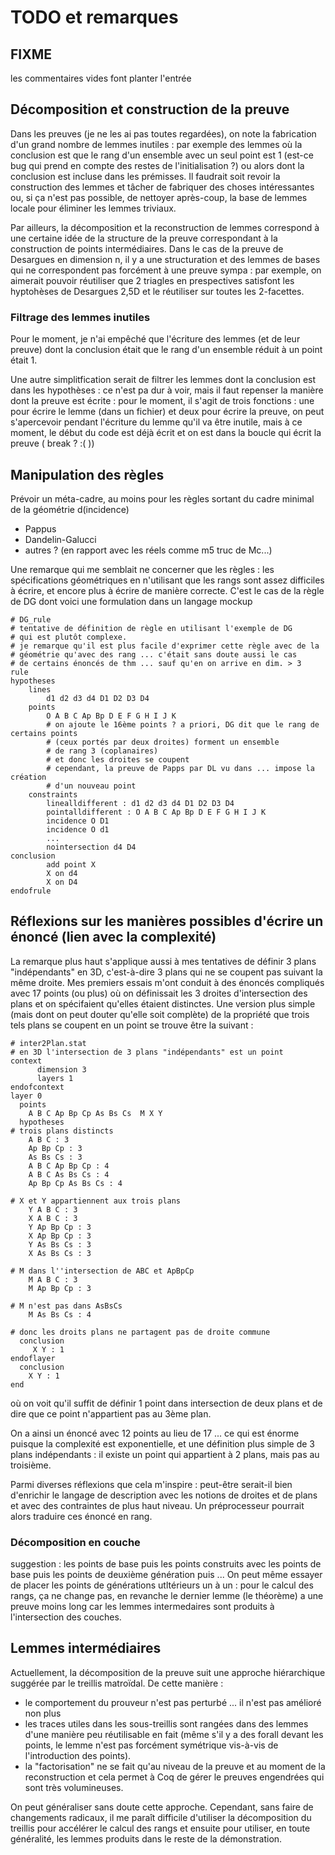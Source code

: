 # TODO et remarques

## FIXME
les commentaires vides font planter l'entrée

## Décomposition et construction de la preuve
Dans les preuves (je ne les ai pas toutes regardées), on note la fabrication d'un grand nombre de lemmes inutiles : par exemple des lemmes où la conclusion est que le rang d'un ensemble avec un seul point est 1 (est-ce bug qui prend en compte des restes de l'initialisation ?) ou alors dont la conclusion est incluse dans les prémisses.
Il faudrait soit revoir la construction des lemmes et tâcher de fabriquer des choses intéressantes ou, si ça n'est pas possible, de nettoyer après-coup, la base de lemmes locale pour éliminer les lemmes triviaux.

Par ailleurs, la décomposition et la reconstruction de lemmes correspond à une certaine idée de la structure de la preuve correspondant à la construction de points intermédiaires. Dans le cas de la preuve de Desargues en dimension n, il y a une structuration et des lemmes de bases qui ne correspondent pas forcément à une preuve sympa : par exemple, on aimerait pouvoir réutiliser que 2 triagles en prespectives satisfont les hyptohèses de Desargues 2,5D et le réutiliser sur toutes les 2-facettes.

### Filtrage des lemmes inutiles
Pour le moment, je n'ai empêché que l'écriture des lemmes (et de leur preuve) dont la conclusion était que le rang d'un ensemble réduit à un point était 1.

Une autre simplitfication serait de filtrer les lemmes dont la conclusion est dans les hypothèses : ce n'est pa dur à voir, mais il faut repenser la manière dont la preuve est écrite : pour le moment, il s'agit de trois fonctions : une pour écrire le lemme (dans un fichier) et deux pour écrire la preuve, on peut s'apercevoir pendant l'écriture du lemme qu'il va être inutile, mais à ce moment, le début du code est déjà écrit et on est dans la boucle qui écrit la preuve ( break ? :( ))


## Manipulation des règles 

Prévoir un méta-cadre, au moins pour les règles sortant du cadre minimal de la géométrie d(incidence)

* Pappus
* Dandelin-Galucci
* autres ? (en rapport avec les réels comme m5 truc de Mc...)

Une remarque qui me semblait ne concerner que les règles : les spécifications géométriques en n'utilisant que les rangs sont assez difficiles à écrire, et encore plus à écrire de manière correcte.
C'est le cas de la règle de DG dont voici une formulation dans un langage mockup

```
# DG_rule
# tentative de définition de règle en utilisant l'exemple de DG
# qui est plutôt complexe.
# je remarque qu'il est plus facile d'exprimer cette règle avec de la 
# géométrie qu'avec des rang ... c'était sans doute aussi le cas 
# de certains énoncés de thm ... sauf qu'en on arrive en dim. > 3
rule
hypotheses
    lines
        d1 d2 d3 d4 D1 D2 D3 D4
    points
        O A B C Ap Bp D E F G H I J K   
        # on ajoute le 16ème points ? a priori, DG dit que le rang de certains points
        # (ceux portés par deux droites) forment un ensemble 
        # de rang 3 (coplanaires)
        # et donc les droites se coupent 
        # cependant, la preuve de Papps par DL vu dans ... impose la création 
        # d'un nouveau point 
    constraints
        linealldifferent : d1 d2 d3 d4 D1 D2 D3 D4
        pointalldifferent : O A B C Ap Bp D E F G H I J K
        incidence O D1
        incidence O d1
        ...
        nointersection d4 D4
conclusion
        add point X
        X on d4
        X on D4
endofrule
```


## Réflexions sur les manières possibles d'écrire un énoncé (lien avec la complexité) 
La remarque plus haut s'applique aussi à mes tentatives de définir 3 plans "indépendants" en 3D, c'est-à-dire 3 plans qui ne se coupent pas suivant la même droite.
Mes premiers essais m'ont conduit à des énoncés compliqués avec 17 points (ou plus) où on définissait les 3 droites d'intersection des plans et on spécifaient qu'elles étaient distinctes. Une version plus simple (mais dont on peut douter qu'elle soit complète) de la propriété que trois tels plans se coupent en un point se trouve être la suivant :

```
# inter2Plan.stat
# en 3D l'intersection de 3 plans "indépendants" est un point
context
      dimension 3
      layers 1
endofcontext
layer 0
  points
    A B C Ap Bp Cp As Bs Cs  M X Y
  hypotheses
# trois plans distincts
    A B C : 3
    Ap Bp Cp : 3
    As Bs Cs : 3
    A B C Ap Bp Cp : 4
    A B C As Bs Cs : 4
    Ap Bp Cp As Bs Cs : 4

# X et Y appartiennent aux trois plans
    Y A B C : 3
    X A B C : 3
    Y Ap Bp Cp : 3
    X Ap Bp Cp : 3
    Y As Bs Cs : 3
    X As Bs Cs : 3

# M dans l''intersection de ABC et ApBpCp
    M A B C : 3
    M Ap Bp Cp : 3

# M n'est pas dans AsBsCs
    M As Bs Cs : 4

# donc les droits plans ne partagent pas de droite commune
  conclusion
     X Y : 1
endoflayer
  conclusion
    X Y : 1
end
```
où on voit qu'il suffit de définir 1 point dans intersection de deux plans et de dire que ce point n'appartient pas au 3ème plan.

On a ainsi un énoncé avec 12 points au lieu de 17 ... ce qui est énorme puisque la complexité est exponentielle, et une définition plus simple de 3 plans indépendants : il existe un point qui appartient à 2 plans, mais pas au troisième.

Parmi diverses réflexions que cela m'inspire : peut-être serait-il bien d'enrichir le langage de description avec les notions de droites et de plans et avec des contraintes de plus haut niveau. Un préprocesseur pourrait alors traduire ces énoncé en rang.

### Décomposition en couche
suggestion : les points de base
puis les points construits avec les points de base
puis les points de deuxième génération
puis ...
On peut même essayer de placer les points de générations utltérieurs un à un :
pour le calcul des rangs, ça ne change pas, en revanche le dernier lemme (le théorème) a une preuve moins long car les lemmes intermedaires sont produits à l'intersection des couches.

## Lemmes intermédiaires

Actuellement, la décomposition de la preuve suit une approche hiérarchique suggérée par le treillis matroïdal. De cette manière :
* le comportement du prouveur n'est pas perturbé ... il n'est pas amélioré non plus
* les traces utiles dans les sous-treillis sont rangées dans des lemmes d'une manière peu réutilisable en fait (même s'il y a des forall devant les points, le lemme n'est pas forcément symétrique vis-à-vis de l'introduction des points).
* la "factorisation" ne se fait qu'au niveau de la preuve et au moment de la reconstruction et cela permet à Coq de gérer le preuves engendrées qui sont très volumineuses.

On peut généraliser sans doute cette approche. Cependant, sans faire de changements radicaux, il me paraît difficile d'utiliser la décomposition du treillis  pour accélérer le calcul des rangs et ensuite pour utiliser, en toute généralité, les lemmes produits  dans le reste de la démonstration.

